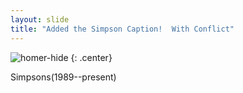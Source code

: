 ```yaml
---
layout: slide
title: "Added the Simpson Caption!  With Conflict"
---
```


![homer-hide](https://cloud.githubusercontent.com/assets/16547949/25400902/0a553f14-29c2-11e7-9a40-8d14136b4fa3.jpg)
{: .center}

Simpsons(1989--present)

